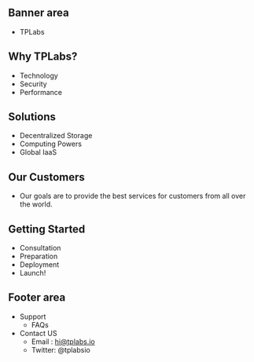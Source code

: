 ## Banner area  
- TPLabs

## Why TPLabs?  
- Technology  
- Security  
- Performance  

## Solutions  
- Decentralized Storage  
- Computing Powers  
- Global IaaS  

## Our Customers  
- Our goals are to provide the best services for customers from all over the world.

## Getting Started  
- Consultation  
- Preparation  
- Deployment  
- Launch! 

## Footer area  
- Support 
  - FAQs
- Contact US 
  - Email : hi@tplabs.io  
  - Twitter: @tplabsio 